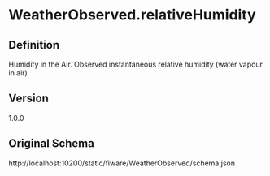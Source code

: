 # WeatherObserved.relativeHumidity

## Definition
Humidity in the Air. Observed instantaneous relative humidity (water vapour in air)

## Version
1.0.0

## Original Schema
http://localhost:10200/static/fiware/WeatherObserved/schema.json
